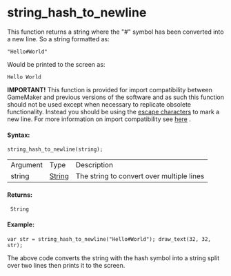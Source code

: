 # string_hash_to_newline

This function returns a string where the "#" symbol has been converted
into a new line. So a string formatted as:

``` gml
"Hello#World"
```

Would be printed to the screen as:

``` gml
Hello World
```

**IMPORTANT!** This function is provided for import compatibility
between GameMaker and previous versions of the software and as such this
function should not be used except when necessary to replicate obsolete
functionality. Instead you should be using the [escape
characters](Strings) to mark a new line. For more information on
import compatibility see
[here](../../../Additional_Information/Obsolete_Functions) .

#### Syntax:

``` gml
string_hash_to_newline(string);
```

|          |                                                                        |                                           |
|----------|------------------------------------------------------------------------|-------------------------------------------|
| Argument | Type                                                                   | Description                               |
| string   |  [String](../../../../GameMaker_Language/GML_Overview/Data_Types)  | The string to convert over multiple lines |

#### Returns:

``` gml
 String
```

#### Example:

``` gml
var str = string_hash_to_newline("Hello#World"); draw_text(32, 32, str);
```

The above code converts the string with the hash symbol into a string
split over two lines then prints it to the screen.
